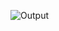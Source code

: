 ![Output](https://github.com/mariamnageh/Electric_Car_Website/assets/105167781/139379e5-baec-4108-b64e-89347a7fefd6)
